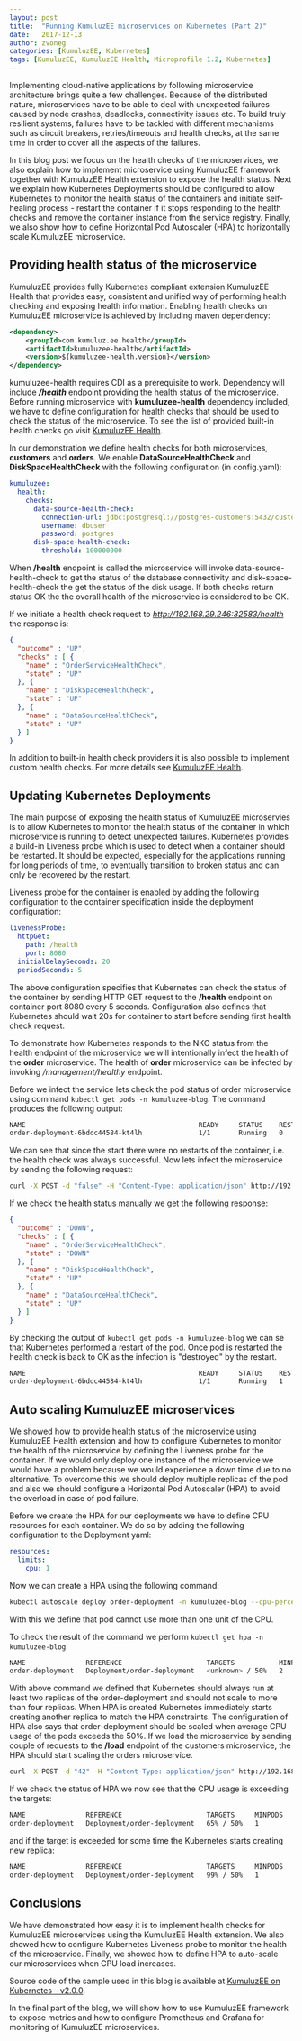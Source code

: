 ```yaml
---
layout: post
title:  "Running KumuluzEE microservices on Kubernetes (Part 2)"
date:   2017-12-13
author: zvoneg
categories: [KumuluzEE, Kubernetes]
tags: [KumuluzEE, KumuluzEE Health, Microprofile 1.2, Kubernetes]
---
```


Implementing cloud-native applications by following microservice architecture brings quite a few challenges. Because of the distributed nature, microservices have to be able to deal with unexpected failures caused by node crashes, deadlocks, connectivity issues etc. To build truly resilient systems, failures have to be tackled with different mechanisms such as circuit breakers, retries/timeouts and health checks, at the same time in order to cover all the aspects of the failures.

<!--more-->

In this blog post we focus on the health checks of the microservices, we also explain how to implement microservice using KumuluzEE framework together with KumuluzEE Health extension to expose the health status. Next we explain how Kubernetes Deployments should be configured to allow Kubernetes to monitor the health status of the containers and initiate self-healing process - restart the container if it stops responding to the health checks and remove the container instance from the service registry. Finally, we also show how to define Horizontal Pod Autoscaler (HPA) to horizontally scale KumuluzEE microservice.

## Providing health status of the microservice
KumuluzEE provides fully Kubernetes compliant extension KumuluzEE Health that provides easy, consistent and unified way of performing health checking and exposing health information. Enabling health checks on KumuluzEE microservice is achieved by including maven dependency:
```xml
<dependency>
    <groupId>com.kumuluz.ee.health</groupId>
    <artifactId>kumuluzee-health</artifactId>
    <version>${kumuluzee-health.version}</version>
</dependency>
```
kumuluzee-health requires CDI as a prerequisite to work. Dependency will include ***/health*** endpoint providing the health status of the microservice. Before running microservice with **kumuluzee-health** dependency included, we have to define configuration for health checks that should be used to check the status of the microservice. To see the list of provided built-in health checks go visit [KumuluzEE Health](https://github.com/kumuluz/kumuluzee-health).

In our demonstration we define health checks for both microservices, **customers** and **orders**. We enable **DataSourceHealthCheck** and **DiskSpaceHealthCheck** with the following configuration (in config.yaml):

```yaml
kumuluzee:
  health:
    checks:
      data-source-health-check:
        connection-url: jdbc:postgresql://postgres-customers:5432/customer
        username: dbuser
        password: postgres
      disk-space-health-check:
        threshold: 100000000
```

When **/health** endpoint is called the microservice will invoke data-source-health-check to get the status of the database connectivity and disk-space-health-check the get the status of the disk usage. If both checks return status OK the the overall health of the microservice is considered to be OK.

If we initiate a health check request to *http://192.168.29.246:32583/health* the response is:

```json
{
  "outcome" : "UP",
  "checks" : [ {
    "name" : "OrderServiceHealthCheck",
    "state" : "UP"
  }, {
    "name" : "DiskSpaceHealthCheck",
    "state" : "UP"
  }, {
    "name" : "DataSourceHealthCheck",
    "state" : "UP"
  } ]
}
```

In addition to built-in health check providers it is also possible to implement custom health checks. For more details see [KumuluzEE Health](https://github.com/kumuluz/kumuluzee-health).

## Updating Kubernetes Deployments
The main purpose of exposing the health status of KumuluzEE microservies is to allow Kubernetes to monitor the health status of the container in which microservice is running to detect unexpected failures. Kubernetes provides a build-in Liveness probe which is used to detect when a container should be restarted. It should be expected, especially for the applications running for long periods of time, to eventually transition to broken status and can only be recovered by the restart.

Liveness probe for the container is enabled by adding the following configuration to the container specification inside the deployment configuration:

```yaml
livenessProbe:
  httpGet:
    path: /health
    port: 8080
  initialDelaySeconds: 20
  periodSeconds: 5
```

The above configuration specifies that Kubernetes can check the status of the container by sending HTTP GET request to the **/health** endpoint on container port 8080 every 5 seconds. Configuration also defines that Kubernetes should wait 20s for container to start before sending first health check request.

To demonstrate how Kubernetes responds to the NKO status from the health endpoint of the microservice we will intentionally infect the health of the **order** microservice. The health of **order** microservice can be infected by invoking */management/healthy* endpoint.

Before we infect the service lets check the pod status of order microservice using command ```kubectl get pods -n kumuluzee-blog```. The command produces the following output:

```sh
NAME                                           READY     STATUS    RESTARTS   AGE
order-deployment-6bddc44584-kt4lh              1/1       Running   0          35m
```

We can see that since the start there were no restarts of the container, i.e. the health check was always successful. Now lets infect the microservice by sending the following request:

```sh
curl -X POST -d "false" -H "Content-Type: application/json" http://192.168.29.246:32583/v1/management/healthy
```

If we check the health status manually we get the following response:

```json
{
  "outcome" : "DOWN",
  "checks" : [ {
    "name" : "OrderServiceHealthCheck",
    "state" : "DOWN"
  }, {
    "name" : "DiskSpaceHealthCheck",
    "state" : "UP"
  }, {
    "name" : "DataSourceHealthCheck",
    "state" : "UP"
  } ]
}
```

By checking the output of ````kubectl get pods -n kumuluzee-blog```` we can se that Kubernetes performed a restart of the pod. Once pod is restarted the health check is back to OK as the infection is "destroyed" by the restart.

```sh
NAME                                           READY     STATUS    RESTARTS   AGE
order-deployment-6bddc44584-kt4lh              1/1       Running   1          1h
```

## Auto scaling KumuluzEE microservices
We showed how to provide health status of the microservice using KumuluzEE Health extension and how to configure Kubernetes to monitor the health of the microservice by defining the Liveness probe for the container. If we would only deploy one instance of the microservice we would have a problem because we would experience a down time due to no alternative. To overcome this we should deploy multiple replicas of the pod and also we should configure a Horizontal Pod Autoscaler (HPA) to avoid the overload in case of pod failure.

Before we create the HPA for our deployments we have to define CPU resources for each container. We do so by adding the following configuration to the Deployment yaml:

```yaml
resources:
  limits:
    cpu: 1
```

Now we can create a HPA using the following command:

```sh 
kubectl autoscale deploy order-deployment -n kumuluzee-blog --cpu-percent=50 --min=2 --max=4
```

With this we define that pod cannot use more than one unit of the CPU.

To check the result of the command we perform ````kubectl get hpa -n kumuluzee-blog````:

```sh 
NAME               REFERENCE                     TARGETS           MINPODS   MAXPODS   REPLICAS   AGE
order-deployment   Deployment/order-deployment   <unknown> / 50%   2         4         0          11s
```

With above command we defined that Kubernetes should always run at least two replicas of the order-deployment and should not scale to more than four replicas. When HPA is created Kubernetes immediately starts creating another replica to match the HPA constraints. The configuration of HPA also says that order-deployment should be scaled when average CPU usage of the pods exceeds the 50%. If we load the microservice by sending couple of requests to the **/load** endpoint of the customers microservice, the HPA should start scaling the orders microservice.

```sh
curl -X POST -d "42" -H "Content-Type: application/json" http://192.168.29.246:32600/v1/load
```   

If we check the status of HPA we now see that the CPU usage is exceeding the targets:

```sh
NAME               REFERENCE                     TARGETS     MINPODS   MAXPODS   REPLICAS   AGE
order-deployment   Deployment/order-deployment   65% / 50%   1         4         1          28m
```

and if the target is exceeded for some time the Kubernetes starts creating new replica:

```sh
NAME               REFERENCE                     TARGETS     MINPODS   MAXPODS   REPLICAS   AGE
order-deployment   Deployment/order-deployment   99% / 50%   1         4         2          29m
```
 
## Conclusions
We have demonstrated how easy it is to implement health checks for KumuluzEE microservices using the KumuluzEE Health extension. We also showed how to configure Kubernetes Liveness probe to monitor the health of the microservice. Finally, we showed how to define HPA to auto-scale our microservices when CPU load increases.
 
Source code of the sample used in this blog is available at [KumuluzEE on Kubernetes - v2.0.0](https://github.com/zvonegit/kumuluzee-kubernetes/releases/tag/v2.0.0).

In the final part of the blog, we will show how to use KumuluzEE framework to expose metrics and how to configure Prometheus and Grafana for monitoring of KumuluzEE microservices.
